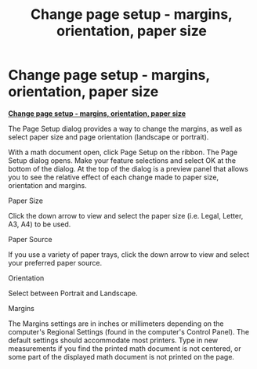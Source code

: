 ﻿---
title: Change page setup - margins, orientation, paper size
category: getting-started
---

# Change page setup - margins, orientation, paper size

**<u>Change page setup - margins, orientation, paper size</u>**

The Page Setup dialog provides a way to change the margins, as well as select paper size and page orientation (landscape or portrait).

With a math document open, click Page Setup on the ribbon. The Page Setup dialog opens. Make your feature selections and select OK at the bottom of the dialog. At the top of the dialog is a preview panel that allows you to see the relative effect of each change made to paper size, orientation and margins.

Paper Size

Click the down arrow to view and select the paper size (i.e. Legal, Letter, A3, A4) to be used.

Paper Source

If you use a variety of paper trays, click the down arrow to view and select your preferred paper source.

Orientation

Select between Portrait and Landscape.

Margins

The Margins settings are in inches or millimeters depending on the computer's Regional Settings (found in the computer's Control Panel). The default settings should accommodate most printers. Type in new measurements if you find the printed math document is not centered, or some part of the displayed math document is not printed on the page.
